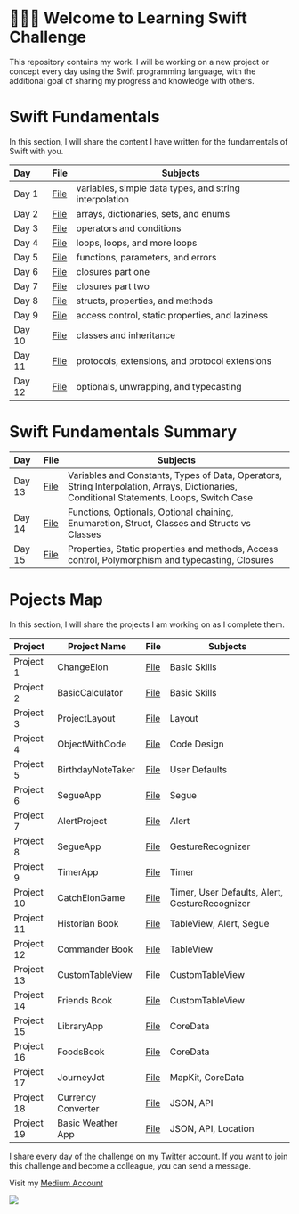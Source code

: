  <!--
# Current Challenge 1/100 - 29.09.2023
-->
# 👨🏻‍💻 Welcome to Learning Swift Challenge 

This repository contains my work. I will be working on a new project or concept every day using the Swift programming language, with the additional goal of sharing my progress and knowledge with others.


# Swift Fundamentals
In this section, I will share the content I have written for the fundamentals of Swift with you.
 
| Day   | File                               | Subjects                                              |
|:------|------------------------------------|-------------------------------------------------------|
| Day 1 | [File](https://tls.tc/VlfCm)       | variables, simple data types, and string interpolation|
| Day 2 | [File](https://tls.tc/k7S9t)       | arrays, dictionaries, sets, and enums                 |
| Day 3 | [File](https://tls.tc/RbjNc)       | operators and conditions                              |
| Day 4 | [File](https://tls.tc/gCYhF)       | loops, loops, and more loops                          |
| Day 5 | [File](https://tls.tc/lm7Rz)       | functions, parameters, and errors                     |
| Day 6 | [File](https://tls.tc/a472B)       | closures part one                                     |
| Day 7 | [File](https://tls.tc/lIOgf)       | closures part two                                     |
| Day 8 | [File](https://tls.tc/NVeN2)       | structs, properties, and methods                      |
| Day 9 | [File](https://tls.tc/AEoid)       |  access control, static properties, and laziness      |
| Day 10| [File](https://tls.tc/9n5Y7)       |  classes and inheritance                              |
| Day 11| [File](https://tls.tc/y3eFb)       |  protocols, extensions, and protocol extensions       |
| Day 12| [File](https://tls.tc/U6ooT)       |  optionals, unwrapping, and typecasting               |


# Swift Fundamentals Summary 

| Day      | File                               | Subjects                                              |
|:---------|------------------------------------|----------------------------------------------------------------------------------------------------|
| Day 13   | [File](https://tls.tc/VTK68)       | Variables and Constants, Types of Data, Operators, String Interpolation, Arrays, Dictionaries, Conditional Statements, Loops, Switch Case|
| Day 14   | [File](https://tls.tc/aZIOo)       | Functions, Optionals, Optional chaining, Enumaretion, Struct, Classes and Structs vs Classes                      |
| Day 15   | [File](https://tls.tc/pviai)       | Properties, Static properties and methods, Access control, Polymorphism and typecasting, Closures                 |







# Pojects Map
In this section, I will share the projects I am working on as I complete them.

| Project       | Project Name   | File                                                                                                      | Subjects     |
|:----------|--------------------|-----------------------------------------------------------------------------------------------------------|--------------|
| Project 1 | ChangeElon         | [File](https://github.com/ahmettunahanbekdas/100DaysOfSwift/tree/main/Project%202-%20ChangeElon)          | Basic Skills |
| Project 2 | BasicCalculator    | [File](https://github.com/ahmettunahanbekdas/100DaysOfSwift/tree/main/Project%201-%20Calculator)          | Basic Skills |
| Project 3 | ProjectLayout      | [File](https://github.com/ahmettunahanbekdas/100DaysOfSwift/tree/main/Project%203-%20ProjectLayout)       | Layout       |
| Project 4 | ObjectWithCode     | [File](https://github.com/ahmettunahanbekdas/100DaysOfSwift/tree/main/Project%204-%20ObjectWithCode)      | Code Design  |
| Project 5 | BirthdayNoteTaker  | [File](https://github.com/ahmettunahanbekdas/100DaysOfSwift/tree/main/Project%205-%20BirthdayNoteTaker)   | User Defaults|
| Project 6 | SegueApp           | [File](https://github.com/ahmettunahanbekdas/100DaysOfSwift/tree/main/Project%206-%20SegueApp)            | Segue        |
| Project 7 | AlertProject       | [File](https://github.com/ahmettunahanbekdas/100DaysOfSwift/tree/main/Project%207-%20AlertProject)        | Alert        |
| Project 8 | SegueApp           | [File](https://github.com/ahmettunahanbekdas/100DaysOfSwift/tree/main/Project%208-%20GestureRecognizerApp)| GestureRecognizer|
| Project 9 | TimerApp           | [File](https://github.com/ahmettunahanbekdas/100DaysOfSwift/tree/main/Project%209-%20Timer%20Project)     | Timer |
| Project 10 | CatchElonGame     | [File](https://github.com/ahmettunahanbekdas/100DaysOfSwift/tree/main/Project%2010-%20CatchElon)          | Timer, User Defaults, Alert, GestureRecognizer|
| Project 11 | Historian Book           | [File](https://github.com/ahmettunahanbekdas/100DaysOfSwift/tree/main/Project%2011-%20HistorianBook%20)| TableView, Alert, Segue|
| Project 12 | Commander Book    | [File](https://github.com/ahmettunahanbekdas/100DaysOfSwift/tree/main/Project%2012-%20CommanderBook)| TableView|
| Project 13 | CustomTableView         | [File](https://github.com/ahmettunahanbekdas/100DaysOfSwift/tree/main/Project%2013-%20CustomTableView)| CustomTableView |
| Project 14 | Friends Book           | [File](https://github.com/ahmettunahanbekdas/100DaysOfSwift/tree/main/Project%2014-%20FriendsBook)| CustomTableView |
| Project 15 | LibraryApp          | [File](https://github.com/ahmettunahanbekdas/100DaysOfSwift/tree/main/Project%2015-%20LibraryApp)| CoreData |
| Project 16 | FoodsBook        | [File](https://github.com/ahmettunahanbekdas/100DaysOfSwift/tree/main/Project%2016-%20FoodsBook)| CoreData |
| Project 17 | JourneyJot        | [File](https://github.com/ahmettunahanbekdas/LearningSwift/tree/main/Project%2017-%20JourneyJot)| MapKit, CoreData |
| Project 18 | Currency Converter  | [File](https://github.com/ahmettunahanbekdas/LearningSwift/tree/main/Project%2018-%20CurrencyConverter)| JSON, API |
| Project 19 | Basic Weather App  | [File](https://github.com/ahmettunahanbekdas/LearningSwift/tree/main/Project%2019-%20BasicWeatherApp)| JSON, API, Location|






I share every day of the challenge on my [Twitter](https://twitter.com/tunahanbekdass) account. If you want to join this challenge and become a colleague, you can send a message.

Visit my [Medium Account](https://medium.com/@tunahanbekdas) 

<img src="https://c.tenor.com/sWEUdV5LQdkAAAAC/yes-apple.gif">
